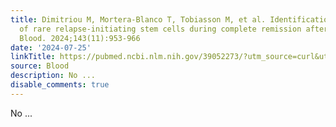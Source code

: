 ```yaml
---
title: Dimitriou M, Mortera-Blanco T, Tobiasson M, et al. Identification and surveillance
  of rare relapse-initiating stem cells during complete remission after transplantation.
  Blood. 2024;143(11):953-966
date: '2024-07-25'
linkTitle: https://pubmed.ncbi.nlm.nih.gov/39052273/?utm_source=curl&utm_medium=rss&utm_campaign=journals&utm_content=7603509&fc=None&ff=20240726183111&v=2.18.0.post9+e462414
source: Blood
description: No ...
disable_comments: true
---
```

No ...